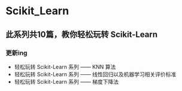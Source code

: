 # Scikit_Learn

## 此系列共10篇，教你轻松玩转 Scikit-Learn 

### 更新ing

- 轻松玩转 Scikit-Learn 系列 —— KNN 算法 
- 轻松玩转 Scikit-Learn 系列 —— 线性回归以及机器学习相关评价标准
- 轻松玩转 Scikit-Learn 系列 —— 梯度下降法
